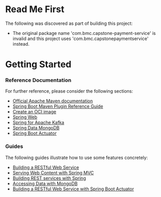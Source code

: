# Read Me First
The following was discovered as part of building this project:

* The original package name 'com.bmc.capstone-payment-service' is invalid and this project uses 'com.bmc.capstonepaymentservice' instead.

# Getting Started

### Reference Documentation
For further reference, please consider the following sections:

* [Official Apache Maven documentation](https://maven.apache.org/guides/index.html)
* [Spring Boot Maven Plugin Reference Guide](https://docs.spring.io/spring-boot/docs/2.5.2/maven-plugin/reference/html/)
* [Create an OCI image](https://docs.spring.io/spring-boot/docs/2.5.2/maven-plugin/reference/html/#build-image)
* [Spring Web](https://docs.spring.io/spring-boot/docs/2.5.2/reference/htmlsingle/#boot-features-developing-web-applications)
* [Spring for Apache Kafka](https://docs.spring.io/spring-boot/docs/2.5.2/reference/htmlsingle/#boot-features-kafka)
* [Spring Data MongoDB](https://docs.spring.io/spring-boot/docs/2.5.2/reference/htmlsingle/#boot-features-mongodb)
* [Spring Boot Actuator](https://docs.spring.io/spring-boot/docs/2.5.2/reference/htmlsingle/#production-ready)

### Guides
The following guides illustrate how to use some features concretely:

* [Building a RESTful Web Service](https://spring.io/guides/gs/rest-service/)
* [Serving Web Content with Spring MVC](https://spring.io/guides/gs/serving-web-content/)
* [Building REST services with Spring](https://spring.io/guides/tutorials/bookmarks/)
* [Accessing Data with MongoDB](https://spring.io/guides/gs/accessing-data-mongodb/)
* [Building a RESTful Web Service with Spring Boot Actuator](https://spring.io/guides/gs/actuator-service/)

